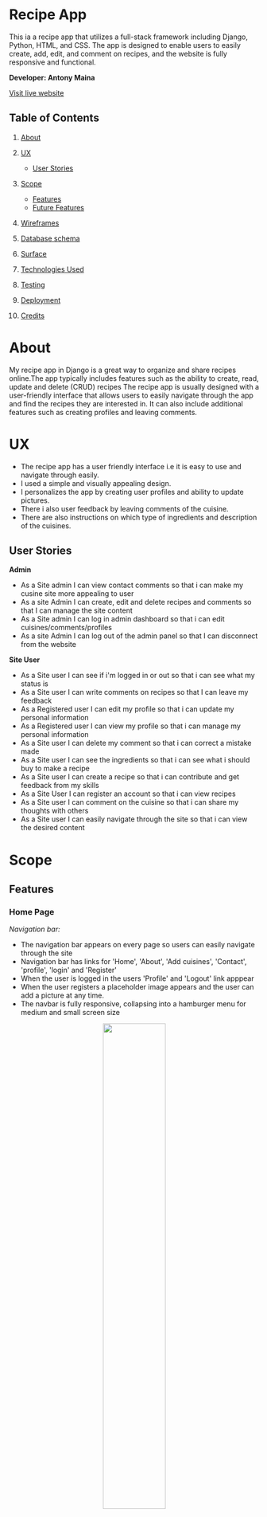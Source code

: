 #  Recipe App

 This ia a  recipe app that utilizes a full-stack framework including Django, Python, HTML, and CSS. The app is designed to enable users to easily create, add, edit, and comment on recipes, and the website is fully responsive and functional.

**Developer: Antony Maina**

[Visit live website](https://recipe2023.herokuapp.com/)

## Table of Contents
1. [About](#about)
  
2. [UX](#ux)
    - [User Stories](#user-stories)

3. [Scope](#scope)
    - [Features](#features)
    - [Future Features](#future-features)

4. [Wireframes](#wireframes)

5. [Database schema](#database-schema)

6. [Surface](#surface)

7. [Technologies Used](#technologies-used)

8. [Testing](#testing)

9. [Deployment](#deployment)

10. [Credits](#credits)

# About
My recipe app in Django is a great way to organize and share recipes online.The app typically includes features such as the ability to create, read, update and delete (CRUD) recipes
The recipe app is usually designed with a user-friendly interface that allows users to easily navigate through the app and find the recipes they are interested in. It can also include additional features such as creating profiles and leaving comments.

# UX
* The recipe app has a user friendly interface i.e it is easy to use and navigate through easily.
* I used a simple and visually appealing design.
* I personalizes the app by creating user profiles and ability to update pictures.
* There i also user feedback by leaving comments of the cuisine.
* There are also instructions on which type of ingredients and description of the cuisines.

## User Stories 

**Admin**
- As a Site admin I can view contact comments so that i can make my cusine site more appealing to user
- As a site Admin I can create, edit and delete recipes and comments so that I can manage the site content
- As a Site admin I can log in admin dashboard so that i can edit cuisines/comments/profiles
- As a site Admin I can log out of the admin panel so that I can disconnect from the website

**Site User**
- As a Site user  I can see if i'm logged in or out  so that i can see what my status is
- As a Site user I can write comments on recipes so that I can leave my feedback
- As a Registered user I can edit my profile so that i can update my personal information
- As a Registered user I can view my profile so that i can manage my personal information
- As a Site user I can delete my comment so that i can correct a mistake made
- As a Site user I can see the ingredients so that i can see what i should buy to make a recipe
- As a Site user I can create a recipe so that i can contribute and get feedback from my skills
- As a Site User I can register an account so that i can view recipes
- As a Site user I can comment on the cuisine so that i can share my thoughts with others
- As a Site user I can easily navigate through the site so that i can view the desired content

#
# Scope 

## **Features**
### **Home Page**
*Navigation bar:* 
- The navigation bar appears on every page so users can easily navigate through the site
- Navigation bar has links for 'Home', 'About', 'Add cuisines', 'Contact', 'profile', 'login'  and 'Register'
- When the user is logged in the users 'Profile' and 'Logout' link apppear
- When the user registers a placeholder image appears and the user can add a picture at any time.
- The navbar is fully responsive, collapsing into a hamburger menu for medium and small screen size

<p align="center">
<img src="assets/images/navbar.png" width="50%" height="50%">
</p>


*Hero Carusell:*
- The hero carusell shows the user what the app ias about and the variuos type of cusines on the app.

<p align="center">
<img src="assets/images/carousell.png" width="50%" height="50%">
</p>

*Recipe/Cuisine:*
Just below the carusell are the recipes that have be created by the user or by the admin.
- At the top we have the 'author'
- Description about the recipe comes at the second position
- Ingredients about the recipe comes at the third position
- Created on date of the recipe is also visualized in this section.
- The view cuisine button is at the bottom of the card ab when clicked directs us to the comment section

<p align="center">
<img src="assets/images/recipe-cuisine.png" width="50%" height="50%">
</p>

*Comments section*
- Only logged in users can comment on a recipe
- logged in users can only delete their own comments.
- Admin can also delete comments.

<p align="center">
<img src="assets/images/add-delete-comment.png" width="50%" height="50%">
</p>


### **About Page**
- The page highlights the team's goal to inspire and encourage people to get creative in the kitchen by providing a recipe menu that is accessible to everyone, regardless of their skill level. 
- The team emphasizes the importance of making cooking fun and enjoyable for everyone and hopes that their website will inspire people to try new and exciting dishes.
- Overall, the "about us" page is intended to provide a brief introduction to the team's philosophy and approach to cooking, and to encourage visitors to explore the recipe menu and try out some of the team's favorite dishes

<p align="center">
<img src="assets/images/about.png" width="50%" height="50%">
</p> 

### **Add a cuisine**
- This is the main page of the logged in user.
- User can a add a title about the recipe he/she wants to create
- User can add a description abou the recipe
- User can add ingredients about the recipe 
- User can add image of the recipe
- when the user saves the image it it highlighted in the home page

<p align="center">
<img src="assets/images/add-cuisine.png" width="50%" height="50%">
</p> 

### **Contact Us**

- The contact us page in this recipe app is typically a way for users to get in touch with the admin . 
- It is a separate page that contains contact information i.e Name, Email and Subject.
- It has a submit button which directs the message to the admin of the app.

<p align="center">
<img src="assets/images/contact.png" width="50%" height="50%">
</p> 

### **Profile**
- In this section the user can see their logged in status
- in this section the user can edit the placeholder image and update their own

<p align="center">
<img src="assets/images/profile.png" width="50%" height="50%">
</p> 

### **Login/Register**
- The Register button takes users to the login page where they can also find a link to the Register page where they can create an account
- when a user is logged in the logout button dynamically appears to show the status of the user.

<p align="center">
<img src="assets/images/register.png" width="50%" height="50%">
</p> 

### **Footer**
- Appears on every page and contains social media links
- Links are opened in a new tab to avoid dragging users from our site

<p align="center">
<img src="assets/images/footer.png" width="50%" height="45%">
</p> 

# Wireframes
All wireframes were created used [Balsamiq](https://balsamiq.com/)

Wireframes for each device are linked here:
- [Balsamiq wireframes](assets/documents)

# Database schema

<p align="center">
<img src="assets/documents/database-schema.png" width="50%" height="50%">
</p>

## Models
### **Cuisine Model**
<p align="center">
<img src="assets/images/class-cuisine.png" width="50%" height="50%">
</p>

### **Contact Model**
<p align="center">
<img src="assets/images/class-contact.png" width="50%" height="50%">
</p>

### **Profile Model**
<p align="center">
<img src="assets/images/class-profile.png" width="50%" height="50%">
</p>

### **Comment Model**
<p align="center">
<img src="assets/images/class-comment.png" width="50%" height="50%">
</p>

# Surface

## Design 
<p align="center">
<img src="assets/images/coolors.png" width="60%" height="60%">
</p>

# Technologies Used

## Languages 
- [HTML5](https://en.wikipedia.org/wiki/HTML5)
- [CSS3](https://en.wikipedia.org/wiki/CSS)
- [Python](https://www.python.org/)

## Frameworks, Libraries & Programs Used
[GitHub](https://github.com/) - Holds the repository of my project, GitHub connects to GitPod and Heroku.

[GitPod](https://gitpod.io/workspaces) – Connected to GitHub, GitPod hosted the coding space, allowing the project to be built and then committed to the GitHub repository. 

[Heroku](https://www.heroku.com/) - Connected to the GitHub repository, Heroku is a cloud application platform used to deploy this project so the backend language can be utilised/tested. 

[Django](https://www.djangoproject.com/) - This framework was used to build the foundations of this project

[Gunicorn](https://gunicorn.org/) - Gunicorn is a pure-Python HTTP server for WSGI applications.

[Dj Database URL](https://pypi.org/project/dj-database-url/) - This allows you to utilize the 12factor inspired DATABASE_URL environment variable to configure your Django application.

[Bootstrap](https://getbootstrap.com/) - Used to quickly add design to my website, Bootstrap focuses on mobile first design meaning this website is responsive across multiple devices ans screen sizes. 

[Cloudinary](https://cloudinary.com/?utm_source=google&utm_medium=cpc&utm_campaign=Rbrand&utm_content=492438439811&utm_term=cloudinary&gclid=Cj0KCQiAt8WOBhDbARIsANQLp96hTerzfFJ_P9lX0tEYEdtM3tSsYB6fhw-x3wQxOO0oc4hXm-A2ZBUaAptIEALw_wcB) - Used to for recipe images and picture profile

[Google Fonts](https://fonts.google.com/https://fonts.google.com/) - provide fonts for the website.

[Balsamiq](https://balsamiq.com/) - was used to create site wireframes.

[Unsplash](https://unsplash.com/) - were used for all the images

[W3C Markup Validator](https://validator.w3.org/#validate_by_input) - was used to validate HTML

[W3C CSS Validator](https://jigsaw.w3.org/css-validator/) - was used to validate CSS

[Coolors](https://coolors.co/9df57a-3c444c-fee73b-ff4f98-2daaf3-a9bedb) - to make color palette

[Chrome dev tools](https://developers.google.com/web/tools/chrome-devtools/) was used for debugging of the code and checking site for responsiveness

[jQuery](https://jquery.com) was used for drop-down exercises filters on smaller screens

[Elephant SQL](https://www.elephantsql.com/) – deployed project on Heroku uses an Elephant SQL database

- Validation:
  - [WC3 Validator](https://validator.w3.org/) was used to validate the html in the project
  - [Jigsaw W3 Validator](https://jigsaw.w3.org/css-validator/) to validate the css in the project
  - [JShint](https://jshint.com/) for JavaScript quality
  - [Lighthouse](https://developers.google.com/web/tools/lighthouse/) for performance, accessibility, progressive web apps, SEO analysis of the project code

# Testing


## User Story Testing

1. As a site user, I can create an account to interact with recipes

| **Step** | **Expected Result** | **Actual Result** |
|---|---|---|
| Navigate to https://recipe2023.herokuapp.com/register/ and fill registration form | account is created for the user | Works as expected |

2. As a Site user I can see if i'm logged in or out so that i can see what my status is

| **Step** | **Expected Result** | **Actual Result** |
|---|---|---|
| Navigate to https://recipe2023.herokuapp.com/profile/17/ | logged in status is seen | works as expected | 

3. As a Site user I can write comments on recipes so that I can leave my feedback

| **Step** | **Expected Result** | **Actual Result** |
|---|---|---|
| Navigate to https://recipe2023.herokuapp.com/20/add-comment/ | feeddback form is displayed | works as expected |

4. As a Registered user I can edit my profile so that i can update my personal information

| **Step** | **Expected Result** | **Actual Result** |
|---|---|---|
| Navigate to https://recipe2023.herokuapp.com/profile/edit/17/ | edit profile is displayed | works as expected |

5. As a Site user I can create a recipe so that i can contribute and get feedback from my skills

| **Step** | **Expected Result** | **Actual Result** |
|---|---|---|
| Navigate to https://recipe2023.herokuapp.com/cuisine/create | create profile is displayed | works as expected |

6. As a Site user I can delete my comment so that i can correct a mistake made

| **Step** | **Expected Result** | **Actual Result** |
|---|---|---|
| Navigate to https://recipe2023.herokuapp.com/cuisine/20 | delete button is displayed | works as expected |

7. As a site user, I can view the featured recipes on the home page

| **Step** | **Expected Result** | **Actual Result** |
|---|---|---|
| Navigate to https://recipe2023.herokuapp.com/ | homepage recipes displayed | works as expected |
| Navigate to https://recipe2023.herokuapp.com/ | navbar links displayed | works as expected |
| Navigate to https://recipe2023.herokuapp.com/ | footer links displayed | works as expected |

8. As a site admin, I can create, read, update and delete my recipes and articles to manage site content

**Step** | **Expected Result** | **Actual Result**
------------ | ------------ | ------------ |
 Navigate to https://recipe2023.herokuapp.com/admin/ |Admin dashboard is displayed | Works as expected |

9. As a Site admin I can view contact comments so that i can make my cusine site more appealing to user

| **Step** | **Expected Result** | **Actual Result** |
|---|---|---|
Navigate to https://recipe2023.herokuapp.com/admin/cuisine/comment/ | Admin view comment dashboard is diaplayed | works as expected |

10. As site admin i can delete and add profiles.

| **Step** | **Expected Result** | **Actual Result** |
|---|---|---|
| Navigate to https://recipe2023.herokuapp.com/admin/user/profile/ | Admin profile dashboard is displayed | works as expected |

11. As site admin i can add, delete and edit cuisines

| Step | Expected Result | Actual Result |
|---|---|---|
| Navigate to https://recipe2023.herokuapp.com/admin/cuisine/cuisine/ | Admin cuisine profile is displayed | works as expected |